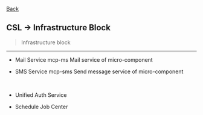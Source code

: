 [Back](../../Guideline.md)

## CSL -> Infrastructure Block
>Infrastructure block

<hr>

- Mail Service
mcp-ms
Mail service of micro-component

- SMS Service
mcp-sms
Send message service of micro-component

&nbsp;

- Unified Auth Service

- Schedule Job Center


